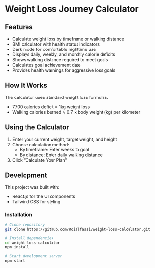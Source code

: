 # Weight Loss Journey Calculator

## Features

- Calculate weight loss by timeframe or walking distance
- BMI calculator with health status indicators
- Dark mode for comfortable nighttime use
- Displays daily, weekly, and monthly calorie deficits
- Shows walking distance required to meet goals
- Calculates goal achievement date
- Provides health warnings for aggressive loss goals

## How It Works

The calculator uses standard weight loss formulas:
- 7700 calories deficit = 1kg weight loss
- Walking calories burned ≈ 0.7 × body weight (kg) per kilometer

## Using the Calculator

1. Enter your current weight, target weight, and height
2. Choose calculation method:
   - By timeframe: Enter weeks to goal
   - By distance: Enter daily walking distance
3. Click "Calculate Your Plan"

## Development

This project was built with:
- React.js for the UI components
- Tailwind CSS for styling

### Installation

```bash
# Clone repository
git clone https://github.com/Roialfassi/weight-loss-calculator.git

# Install dependencies
cd weight-loss-calculator
npm install

# Start development server
npm start